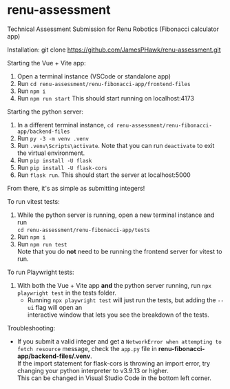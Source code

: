 # renu-assessment
Technical Assessment Submission for Renu Robotics (Fibonacci calculator app)

Installation:
git clone https://github.com/JamesPHawk/renu-assessment.git

Starting the Vue + Vite app:
1. Open a terminal instance (VSCode or standalone app)
2. Run ```cd renu-assessment/renu-fibonacci-app/frontend-files```
3. Run ```npm i```
4. Run ```npm run start```
This should start running on localhost:4173

Starting the python server:
1. In a different terminal instance, ```cd renu-assessment/renu-fibonacci-app/backend-files```
2. Run ```py -3 -m venv .venv```
3. Run ```.venv\Scripts\activate```. Note that you can run ```deactivate``` to exit the virtual environment.
4. Run ```pip install -U flask```
5. Run ```pip install -U flask-cors```
6. Run ```flask run```. This should start the server at localhost:5000

From there, it's as simple as submitting integers!

To run vitest tests:
1. While the python server is running, open a new terminal instance and run <br>```cd renu-assessment/renu-fibonacci-app/tests```
2. Run ```npm i```
3. Run ```npm run test```
<br>Note that you do <strong>not</strong> need to be running the frontend server for vitest to run.

To run Playwright tests:
1. With both the Vue + Vite app <strong>and</strong> the python server running, run ```npx playwright test``` in the tests folder.
    - Running ```npx playwright test``` will just run the tests, but adding the ```--ui``` flag will open an <br>interactive window that lets you see the breakdown of the tests. 

Troubleshooting:
- If you submit a valid integer and get a ```NetworkError when attempting to fetch resource``` message, check the ```app.py``` file in **renu-fibonacci-app/backend-files/.venv**.<br>If the import statement for flask-cors is throwing an import error, try changing your python interpreter to v3.9.13 or higher. <br>This can be changed in Visual Studio Code in the bottom left corner.
